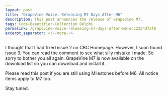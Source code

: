 ```yaml
---
layout: post
title: "GrapeVine Voice: Releasing M7 Days After M6"
description: This post announces the release of GrapeVine M7.
tags: Code-Beautifier-Collection Delphi
permalink: /grapevine-voice-releasing-m7-days-after-m6-ecc2354d73f6
excerpt_separator: <!--more-->
---
```

I thought that I had fixed issue 2 on CBC Homepage. However, I soon found issue 3. You can read the comment to see what silly mistake I made. So sorry to bother you all again. GrapeVine M7 is now available on the download list so you can download and install it.

Please read this post if you are still using Milestones before M6. All notice items apply to M7 too.

Stay tuned.
<!--more-->